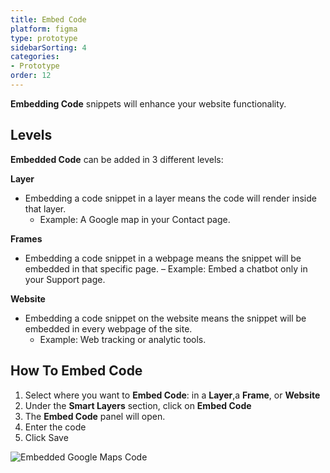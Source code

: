 ```yaml
---
title: Embed Code
platform: figma
type: prototype
sidebarSorting: 4
categories: 
- Prototype
order: 12
---
```


**Embedding Code** snippets will enhance your website functionality.


## Levels

**Embedded Code** can be added in 3 different levels:

**Layer**

* Embedding a code snippet in a layer means the code will render inside that layer. 
  - Example: A Google map in your Contact page.
   

**Frames**

* Embedding a code snippet in a webpage means the snippet will be embedded in that specific page.
  – Example: Embed a chatbot only in your Support page.
   
**Website**
  
* Embedding a code snippet on the website means the snippet will be embedded in every webpage of the site. 
  - Example:  Web tracking or analytic tools.


## How To Embed Code

1. Select where you want to **Embed Code**: in a **Layer**,a **Frame**, or **Website**
2. Under  the **Smart Layers** section, click on **Embed Code**
3. The **Embed Code** panel will open. 
4. Enter the code
5. Click Save

![Embedded Google Maps Code](https://p46.f4.n0.cdn.getcloudapp.com/items/P8ueb7Zb/Figma-Prototype-%20Embed%20Code%20panel%402x.png?v=b722a431136300599419a93be3d42260 "Embed Google Maps" )
